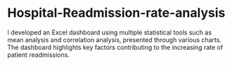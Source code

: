 # Hospital-Readmission-rate-analysis
I developed an Excel dashboard using multiple statistical tools such as mean analysis and correlation analysis, presented through various charts. The dashboard highlights key factors contributing to the increasing rate of patient readmissions.

